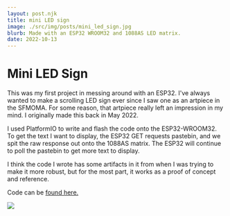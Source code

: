 ```yaml
---
layout: post.njk
title: mini LED sign 
image: ./src/img/posts/mini_led_sign.jpg
blurb: Made with an ESP32 WROOM32 and 1088AS LED matrix. 
date: 2022-10-13
---
```

# Mini LED Sign
This was my first project in messing around with an ESP32. I've always wanted to make a scrolling LED sign ever since I saw one as an artpiece in the SFMOMA. For some reason, that artpiece really left an impression in my mind. I originally made this back in May 2022.

I used PlatformIO to write and flash the code onto the ESP32-WROOM32. To get the text I want to display, the ESP32 GET requests pastebin, and we spit the raw response out onto the 1088AS matrix. The ESP32 will continue to poll the pastebin to get more text to display.

I think the code I wrote has some artifacts in it from when I was trying to make it more robust, but for the most part, it works as a proof of concept and reference.

Code can be [found here.](https://github.com/k-xvin/esp32-1088as-matrix)

<img src="/img/posts/mini_led_sign.jpg"></img>